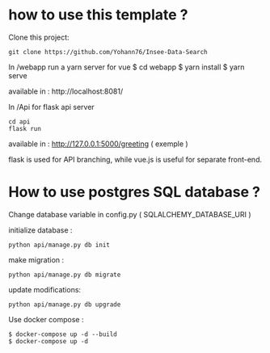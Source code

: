 # how to use this template ?

Clone this project:

    git clone https://github.com/Yohann76/Insee-Data-Search

In /webapp run a yarn server for vue
    $ cd webapp
    $ yarn install 
    $ yarn serve

available in : http://localhost:8081/

In /Api for flask api server

    cd api
    flask run
 
available in : http://127.0.0.1:5000/greeting ( exemple )


flask is used for API branching, while vue.js is useful for separate front-end.

# How to use postgres SQL database ?

Change database variable in config.py ( SQLALCHEMY_DATABASE_URI )

initialize database :

    python api/manage.py db init

make migration :

    python api/manage.py db migrate

update modifications:

    python api/manage.py db upgrade

Use docker compose :

    $ docker-compose up -d --build
    $ docker-compose up -d
